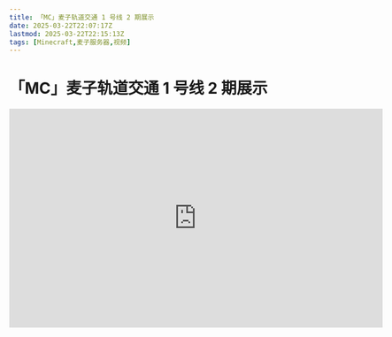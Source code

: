 ```yaml
---
title: 「MC」麦子轨道交通 1 号线 2 期展示
date: 2025-03-22T22:07:17Z
lastmod: 2025-03-22T22:15:13Z
tags: [Minecraft,麦子服务器,视频]
---
```


# 「MC」麦子轨道交通 1 号线 2 期展示

<iframe sandbox="allow-forms allow-presentation allow-same-origin allow-scripts allow-modals allow-popups" src="https://player.bilibili.com/player.html?aid=12813200&amp;cid=21059615&amp;page=1" data-src="" border="0" frameborder="no" framespacing="0" allowfullscreen="true" style="width: 675px; height: 396px;"></iframe>

‍

